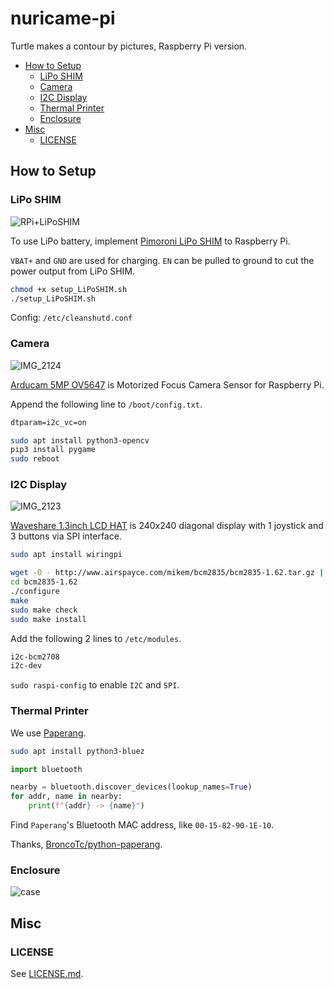 # nuricame-pi

Turtle makes a contour by pictures, Raspberry Pi version.

- [How to Setup](#how-to-setup)
  - [LiPo SHIM](#lipo-shim)
  - [Camera](#camera)
  - [I2C Display](#i2c-display)
  - [Thermal Printer](#thermal-printer)
  - [Enclosure](#enclosure)
- [Misc](#misc)
  - [LICENSE](#license)

## How to Setup

### LiPo SHIM

![RPi+LiPoSHIM](https://user-images.githubusercontent.com/32637762/75518641-c190f500-5a44-11ea-8736-6ecb60e01e31.jpg)

To use LiPo battery, implement [Pimoroni LiPo SHIM](https://shop.pimoroni.com/products/lipo-shim) to Raspberry Pi.

`VBAT+` and `GND` are used for charging.
`EN` can be pulled to ground to cut the power output from LiPo SHIM.

```sh
chmod +x setup_LiPoSHIM.sh
./setup_LiPoSHIM.sh
```

Config: `/etc/cleanshutd.conf`

### Camera

![IMG_2124](https://user-images.githubusercontent.com/32637762/75620129-114bf980-5bc8-11ea-9ea2-bf4a6d332509.jpg)

[Arducam 5MP OV5647](https://www.arducam.com/product/5mp-ov5647-motorized-focus-camera-sensor-raspberry-pi/) is Motorized Focus Camera Sensor for Raspberry Pi.

Append the following line to `/boot/config.txt`.

```txt
dtparam=i2c_vc=on
```

```sh
sudo apt install python3-opencv
pip3 install pygame
sudo reboot
```

### I2C Display

![IMG_2123](https://user-images.githubusercontent.com/32637762/75620123-fc6f6600-5bc7-11ea-8c64-a6be5f6e3077.jpg)

[Waveshare 1.3inch LCD HAT](https://www.waveshare.com/1.3inch-lcd-hat.htm) is 240x240 diagonal display with 1 joystick and 3 buttons via SPI interface.

```sh
sudo apt install wiringpi
```

```sh
wget -O - http://www.airspayce.com/mikem/bcm2835/bcm2835-1.62.tar.gz | tar zxvf -
cd bcm2835-1.62
./configure
make
sudo make check
sudo make install
```

Add the following 2 lines to `/etc/modules`.

```txt
i2c-bcm2708
i2c-dev
```

`sudo raspi-config` to enable `I2C` and `SPI`.

### Thermal Printer

We use [Paperang](https://www.paperang.com/).

```sh
sudo apt install python3-bluez
```

```python
import bluetooth

nearby = bluetooth.discover_devices(lookup_names=True)
for addr, name in nearby:
    print(f"{addr} -> {name}")
```

Find `Paperang`'s Bluetooth MAC address, like `00-15-82-90-1E-10`.

Thanks, [BroncoTc/python-paperang](https://github.com/BroncoTc/python-paperang).

### Enclosure

![case](https://user-images.githubusercontent.com/32637762/75654865-f9e23e80-5ca3-11ea-9939-00b3bb930a9f.jpg)

## Misc

### LICENSE

See [LICENSE.md](LICENSE.md).
